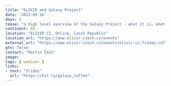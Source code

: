 ```yaml
---
title: "ELIXIR and Galaxy Project"
date: '2021-04-16'
days: 1
tease: "a high level overview of the Galaxy Project - what it is, what it does and how to start using it. And the Elixir Galaxy and currently forming Galaxy Czech communities"
continent: EU
location: "ELIXIR CZ, Online, Czech Republic"
location_url: "https://www.elixir-czech.cz/events"
external_url: "https://www.elixir-czech.cz/events/elixir-cz-friday-coffee-16-april-2021"
gtn: false
contact: "Martin Čech"
image:
tags: [ webinar ]
links:
- text: "Slides"
  url: "https://bit.ly/galaxy_coffee"
---
```

